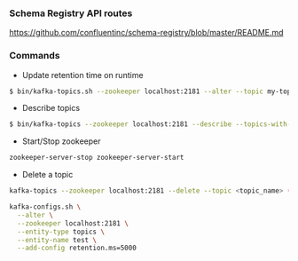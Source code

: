 ### Schema Registry API routes

https://github.com/confluentinc/schema-registry/blob/master/README.md


### Commands

- Update retention time on runtime
```bash
$ bin/kafka-topics.sh --zookeeper localhost:2181 --alter --topic my-topic --config retention.ms=86400000
```

- Describe topics
```bash
$ bin/kafka-topics --zookeeper localhost:2181 --describe --topics-with-overrides
```

- Start/Stop zookeeper
```bash
zookeeper-server-stop zookeeper-server-start
```

- Delete a topic

```bash
kafka-topics --zookeeper localhost:2181 --delete --topic <topic_name> (deprecated)
```

```bash
kafka-configs.sh \
  --alter \
  --zookeeper localhost:2181 \
  --entity-type topics \
  --entity-name test \
  --add-config retention.ms=5000
```
